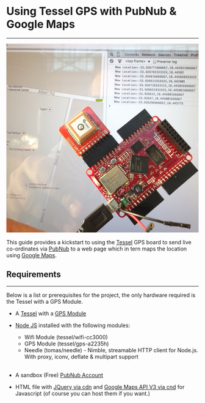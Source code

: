 # Using Tessel GPS with PubNub & Google Maps
---

![](/tessel-gps-maps.jpg)


This guide provides a kickstart to using the [Tessel](http://tessel.io) GPS board to send live co-ordinates via [PubNub](http://www.pubnub.com/) to a web page which in tern maps the location using [Google Maps](https://developers.google.com/maps/documentation/javascript/).



## Requirements
---
Below is a list or prerequisites for the project, the only hardware required is the Tessel with a GPS Module.

* A [Tessel](http://tessel.io) with a [GPS Module](http://start.tessel.io/modules/gps)

* [Node JS](http://nodejs.org/download/) installed with the following modules:
    * Wifi Module (tessel/wifi-cc3000)
    * GPS Module (tessel/gps-a2235h)
    * Needle (tomas/needle) - Nimble, streamable HTTP client for Node.js. With proxy, iconv, deflate & multipart support
<br><br>
* A sandbox (Free) [PubNub Account](http://www.pubnub.com/) 
* HTML file with [JQuery via cdn](https://code.jquery.com/) and [Google Maps API V3 via cnd](https://developers.google.com/maps/documentation/javascript/tutorial) for Javascript (of course you can host them if you want.)